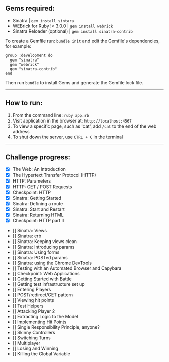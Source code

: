 Gems required:
---
- Sinatra | ``gem install sintara``
- WEBrick for Ruby !> 3.0.0 | ``gem install webrick``
- Sinatra Reloader (optional) | ``gem install sinatra-contrib``

To create a Gemfile run: ``bundle init`` and edit the Gemfile's dependencies, for example:
```
group :development do
  gem "sinatra"
  gem "webrick"
  gem "sinatra-contrib"
end
```
Then run ``bundle`` to install Gems and generate the Gemfile.lock file.

---

How to run:
---

1. From the command line: ``ruby app.rb``
2. Visit application in the browser at: ``http://localhost:4567``
3. To view a specific page, such as 'cat', add ``/cat`` to the end of the web address
4. To shut down the server, use ``CTRL + C`` in the terminal

---
Challenge progress:
---

- [x] The Web: An Introduction
- [x] The Hypertext Transfer Protocol (HTTP)
- [x] HTTP: Parameters
- [x] HTTP: GET / POST Requests
- [x] Checkpoint: HTTP
- [x] Sinatra: Getting Started
- [x] Sinatra: Defining a route
- [x] Sinatra: Start and Restart
- [x] Sinatra: Returning HTML
- [x] Checkpoint: HTTP part II
- [] Sinatra: Views
- [] Sinatra: erb
- [] Sinatra: Keeping views clean
- [] Sinatra: Introducing params
- [] Sinatra: Using forms
- [] Sinatra: POSTed params
- [] Sinatra: using the Chrome DevTools
- [] Testing with an Automated Browser and Capybara
- [] Checkpoint: Web Applications
- [] Getting Started with Battle
- [] Getting test infrastructure set up
- [] Entering Players
- [] POST/redirect/GET pattern
- [] Viewing hit points
- [] Test Helpers
- [] Attacking Player 2
- [] Extracting Logic to the Model
- [] Implementing Hit Points
- [] Single Responsibility Principle, anyone?
- [] Skinny Controllers
- [] Switching Turns
- [] Multiplayer
- [] Losing and Winning
- [] Killing the Global Variable
